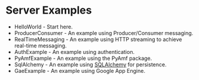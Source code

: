 # Server Examples #
  * HelloWorld - Start here.
  * ProducerConsumer - An example using Producer/Consumer messaging.
  * RealTimeMessaging - An example using HTTP streaming to achieve real-time messaging.
  * AuthExample - An example using authentication.
  * PyAmfExample - An example using the PyAmf package.
  * SqlAlchemy - An example using [SQLAlchemy](http://sqlalchemy.org) for persistence.
  * GaeExample - An example using Google App Engine.